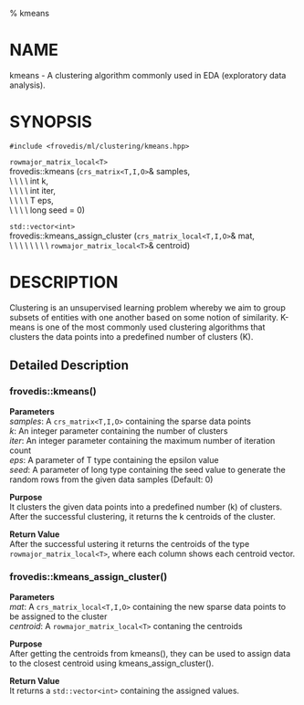 % kmeans 

# NAME

kmeans - A clustering algorithm commonly used in EDA 
(exploratory data analysis).    

# SYNOPSIS

`#include <frovedis/ml/clustering/kmeans.hpp>` 

`rowmajor_matrix_local<T>`   
frovedis::kmeans (`crs_matrix<T,I,O>`& samples,    
\  \  \  \ int k,    
\  \  \  \ int iter,   
\  \  \  \ T eps,   
\  \  \  \ long seed = 0)   

`std::vector<int>`    
frovedis::kmeans_assign_cluster (`crs_matrix_local<T,I,O>`& mat,    
\  \  \  \  \  \  \  \ `rowmajor_matrix_local<T>`& centroid)   
 
# DESCRIPTION
Clustering is an unsupervised learning problem whereby we aim to group subsets 
of entities with one another based on some notion of similarity. 
K-means is one of the most commonly used clustering algorithms that clusters 
the data points into a predefined number of clusters (K).   

## Detailed Description  

### frovedis::kmeans()
__Parameters__   
_samples_: A `crs_matrix<T,I,O>` containing the sparse data points    
_k_: An integer parameter containing the number of clusters   
_iter_: An integer parameter containing the maximum number 
of iteration count      
_eps_: A parameter of T type containing the epsilon value   
_seed_: A parameter of long type containing the seed value to generate the 
random rows from the given data samples (Default: 0)     

__Purpose__  
It clusters the given data points into a predefined number (k) of clusters.  
After the successful clustering, it returns the k centroids of the cluster.   

__Return Value__  
After the successful ustering it returns the centroids of the type 
`rowmajor_matrix_local<T>`, where each column shows each centroid vector.  

### frovedis::kmeans_assign_cluster()
__Parameters__   
_mat_: A `crs_matrix_local<T,I,O>` containing the new sparse data 
points to be assigned to the cluster   
_centroid_: A `rowmajor_matrix_local<T>` contaning the centroids   

__Purpose__   
After getting the centroids from kmeans(), they can be used to assign data 
to the closest centroid using kmeans_assign_cluster().   

__Return Value__  
It returns a `std::vector<int>` containing the assigned values.   

